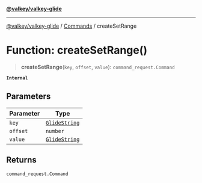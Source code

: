 [**@valkey/valkey-glide**](../../README.md)

***

[@valkey/valkey-glide](../../modules.md) / [Commands](../README.md) / createSetRange

# Function: createSetRange()

> **createSetRange**(`key`, `offset`, `value`): `command_request.Command`

**`Internal`**

## Parameters

| Parameter | Type |
| ------ | ------ |
| `key` | [`GlideString`](../../BaseClient/type-aliases/GlideString.md) |
| `offset` | `number` |
| `value` | [`GlideString`](../../BaseClient/type-aliases/GlideString.md) |

## Returns

`command_request.Command`
